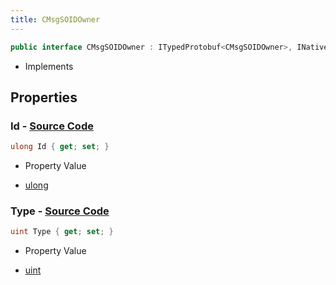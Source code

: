```yaml
---
title: CMsgSOIDOwner
---
```


```csharp
public interface CMsgSOIDOwner : ITypedProtobuf<CMsgSOIDOwner>, INativeHandle
```

- Implements

## Properties

### **Id** - [Source Code](https://github.com/swiftly-solution/swiftlys2/blob/main/managed/src/SwiftlyS2.Generated/Protobufs/Interfaces/CMsgSOIDOwner.cs#L16)

```csharp
ulong Id { get; set; }
```

- Property Value

- [ulong](https://learn.microsoft.com/dotnet/api/system.uint64)

### **Type** - [Source Code](https://github.com/swiftly-solution/swiftlys2/blob/main/managed/src/SwiftlyS2.Generated/Protobufs/Interfaces/CMsgSOIDOwner.cs#L13)

```csharp
uint Type { get; set; }
```

- Property Value

- [uint](https://learn.microsoft.com/dotnet/api/system.uint32)

